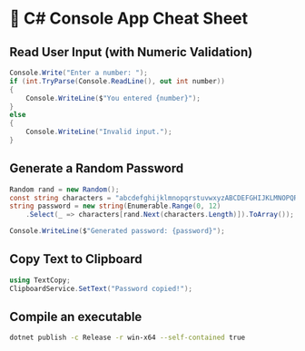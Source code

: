 # 📜 C# Console App Cheat Sheet

## Read User Input (with Numeric Validation)
```c#
Console.Write("Enter a number: ");
if (int.TryParse(Console.ReadLine(), out int number))
{
    Console.WriteLine($"You entered {number}");
}
else
{
    Console.WriteLine("Invalid input.");
}
```

## Generate a Random Password
```c#
Random rand = new Random();
const string characters = "abcdefghijklmnopqrstuvwxyzABCDEFGHIJKLMNOPQRSTUVWXYZ0123456789!@#$%^&*";
string password = new string(Enumerable.Range(0, 12)
    .Select(_ => characters[rand.Next(characters.Length)]).ToArray());

Console.WriteLine($"Generated password: {password}");
```

## Copy Text to Clipboard
```c#
using TextCopy;
ClipboardService.SetText("Password copied!");
```

## Compile an executable
```bash
dotnet publish -c Release -r win-x64 --self-contained true
```